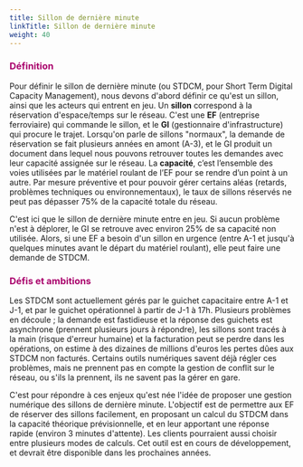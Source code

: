 ```yaml
---
title: Sillon de dernière minute
linkTitle: Sillon de dernière minute
weight: 40
---
```


<font color=#aa026d>

### Définition

</font>

Pour définir le sillon de dernière minute (ou STDCM, pour Short Term Digital Capacity Management), nous devons d'abord définir ce qu'est un sillon, ainsi que les acteurs qui entrent en jeu. Un **sillon** correspond à la réservation d'espace/temps sur le réseau. C'est une **EF** (entreprise ferroviaire) qui commande le sillon, et le **GI** (gestionnaire d'infrastructure) qui procure le trajet. Lorsqu'on parle de sillons "normaux", la demande de réservation se fait plusieurs années en amont (A-3), et le GI produit un document dans lequel nous pouvons retrouver toutes les demandes avec leur capacité assignée sur le réseau. La **capacité**, c’est l’ensemble des voies utilisées par le matériel roulant de l’EF pour se rendre d’un point à un autre. Par mesure préventive et pour pouvoir gérer certains aléas (retards, problèmes techniques ou environnementaux), le taux de sillons réservés ne peut pas dépasser 75% de la capacité totale du réseau.

C'est ici que le sillon de dernière minute entre en jeu. Si aucun problème n'est à déplorer, le GI se retrouve avec environ 25% de sa capacité non utilisée. Alors, si une EF a besoin d'un sillon en urgence (entre A-1 et jusqu'à quelques minutes avant le départ du matériel roulant), elle peut faire une demande de STDCM.

<font color=#aa026d>

### Défis et ambitions

</font>

Les STDCM sont actuellement gérés par le guichet capacitaire entre A-1 et J-1, et par le guichet opérationnel à partir de J-1 à 17h. Plusieurs problèmes en découle ; la demande est fastidieuse et la réponse des guichets est asynchrone (prennent plusieurs jours à répondre), les sillons sont tracés à la main (risque d'erreur humaine) et la facturation peut se perdre dans les opérations, on estime à des dizaines de millions d'euros les pertes dûes aux STDCM non facturés. Certains outils numériques savent déjà régler ces problèmes, mais ne prennent pas en compte la gestion de conflit sur le réseau, ou s'ils la prennent, ils ne savent pas la gérer en gare.

C'est pour répondre à ces enjeux qu'est née l'idée de proposer une gestion numérique des sillons de dernière minute. L'objectif est de permettre aux EF de réserver des sillons facilement, en proposant un calcul du STDCM dans la capacité théorique prévisionnelle, et en leur apportant une réponse rapide (environ 3 minutes d'attente). Les clients pourraient aussi choisir entre plusieurs modes de calculs. Cet outil est en cours de développement, et devrait être disponible dans les prochaines années. 
